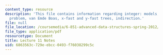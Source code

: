```yaml
---
content_type: resource
description: 'This file contains information regarding integer: models, predecessor
  problem, van Emde Boas, x-fast and y-fast trees, indirection.'
file: null
file_location: /coursemedia/6-851-advanced-data-structures-spring-2012/6863563c729eebcc0493f76038299c5c_MIT6_851S12_Lec11.pdf
file_type: application/pdf
resourcetype: Document
title: Lecture 11 Notes
uid: 6863563c-729e-ebcc-0493-f76038299c5c
---
```

